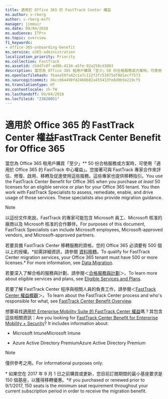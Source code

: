 ```yaml
---
title: 適用於 Office 365 的 FastTrack Center 權益
ms.author: v-rberg
author: v-rberg-msft
manager: jimmuir
ms.date: 09/04/2018
ms.audience: ITPro
ms.topic: overview
f1_keywords:
- office-365-onboarding-benefit
ms.service: o365-administration
localization_priority: Priority
ms.collection: FastTrack
ms.assetid: cb4d7c0f-ad86-4134-a5fe-92a250cd3003
description: 當您為 Office 365 租用戶購買「至少」50 份合格服務或方案時，可使用「適用於 Office 365 的 FastTrack 中心權益」。您接著可與 FastTrack 專家合作來評估、修復、啟用、移轉及促進使用這些服務。這些專家也提供移轉指引。
ms.openlocfilehash: fbaea58fa42c1a7c112f3fc51075df8d1ecf7573
ms.sourcegitcommit: d4cc064490fd2460682a455433fe8d9b5e219cf5
ms.translationtype: HT
ms.contentlocale: zh-TW
ms.lasthandoff: 09/04/2018
ms.locfileid: "23828051"
---
```

# <a name="fasttrack-center-benefit-for-office-365"></a><span data-ttu-id="c5973-105">適用於 Office 365 的 FastTrack Center 權益</span><span class="sxs-lookup"><span data-stu-id="c5973-105">FastTrack Center Benefit for Office 365</span></span>

<span data-ttu-id="c5973-p102">當您為 Office 365 租用戶購買「至少」** 50 份合格服務或方案時，可使用「適用於 Office 365 的 FastTrack 中心權益」。您接著可與 FastTrack 專家合作來評估、修復、啟用、移轉及促進使用這些服務。這些專家也提供移轉指引。</span><span class="sxs-lookup"><span data-stu-id="c5973-p102">You use the FastTrack Center Benefit for Office 365 when you purchase  *at least*  50 licenses for an eligible service or plan for your Office 365 tenant. You then work with FastTrack Specialists to assess, remediate, enable, and drive usage of those services. These specialists also provide migration guidance.</span></span> 
  
> [!NOTE]
> <span data-ttu-id="c5973-109">以這份文件來說，FastTrack 的專家可能包含 Microsoft 員工、Microsoft 核准的廠商以及 Microsoft 核准的合作夥伴。</span><span class="sxs-lookup"><span data-stu-id="c5973-109">For purposes of this document, FastTrack Specialists can include Microsoft employees, Microsoft-approved vendors, and Microsoft-approved partners.</span></span> 
  
<span data-ttu-id="c5973-110">若要具備 FastTrack Center 移轉服務的資格，您的 Office 365 必須要有 500 個以上的授權。\*如需詳細資訊，請參閱 [資料移轉](data-migration.md)。</span><span class="sxs-lookup"><span data-stu-id="c5973-110">To qualify for FastTrack Center migration services, your Office 365 tenant must have 500 or more licenses.\* For more information, see [Data Migration](data-migration.md).</span></span>
  
<span data-ttu-id="c5973-111">若要深入了解合格的服務與計劃，請參閱＜[合格服務與計劃](eligible-services-and-plans.md)＞。</span><span class="sxs-lookup"><span data-stu-id="c5973-111">To learn more about eligible services and plans, see [Eligible Services and Plans](eligible-services-and-plans.md).</span></span>
  
<span data-ttu-id="c5973-112">若要了解 FastTrack Center 程序與相關人員的負責工作，請參閱＜[FastTrack Center 權益概觀](fasttrack-benefit-overview.md)＞。</span><span class="sxs-lookup"><span data-stu-id="c5973-112">To learn about the FastTrack Center process and who's responsible for what, see [FastTrack Center Benefit Overview](fasttrack-benefit-overview.md).</span></span>
  
<span data-ttu-id="c5973-p103">想要尋找[適用於 Enterprise Mobility Suite 的 FastTrack Center 權益](https://go.microsoft.com/fwlink/?linkid=2005312)嗎？其包含這些相關資訊：</span><span class="sxs-lookup"><span data-stu-id="c5973-p103">Are you looking for [FastTrack Center Benefit for Enterprise Mobility + Security](https://go.microsoft.com/fwlink/?linkid=2005312)? It includes information about:</span></span>
  
- <span data-ttu-id="c5973-115">Microsoft Intune</span><span class="sxs-lookup"><span data-stu-id="c5973-115">Microsoft Intune</span></span>
    
- <span data-ttu-id="c5973-116">Azure Active Directory Premium</span><span class="sxs-lookup"><span data-stu-id="c5973-116">Azure Active Directory Premium</span></span> 
    
> [!NOTE]
> <span data-ttu-id="c5973-117">僅供參考之用。</span><span class="sxs-lookup"><span data-stu-id="c5973-117">For informational purposes only.</span></span> 
  
<span data-ttu-id="c5973-118">\* 如果您在 2017 年 9 月 1 日之前購買或更新，您目前訂閱期間的最小基座要求是 150 個基座，以獲得移轉優惠。</span><span class="sxs-lookup"><span data-stu-id="c5973-118">\*If you purchased or renewed prior to 9/1/2017, 150 seats is the minimum seat requirement throughout your current subscription period in order to receive the migration benefit.</span></span>
  

 